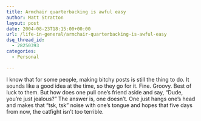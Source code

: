 ```yaml
---
title: Armchair quarterbacking is awful easy
author: Matt Stratton
layout: post
date: 2004-08-23T18:15:00+00:00
url: /life-in-general/armchair-quarterbacking-is-awful-easy
dsq_thread_id:
  - 28250393
categories:
  - Personal

---
```

I know that for some people, making bitchy posts is still the thing to do. It sounds like a good idea at the time, so they go for it. Fine. Groovy. Best of luck to them. But how does one pull one&#8217;s friend aside and say, &#8220;Dude, you&#8217;re just jealous?&#8221; The answer is, one doesn&#8217;t. One just hangs one&#8217;s head and makes that &#8220;tsk, tsk&#8221; noise with one&#8217;s tongue and hopes that five days from now, the catfight isn&#8217;t too terrible.